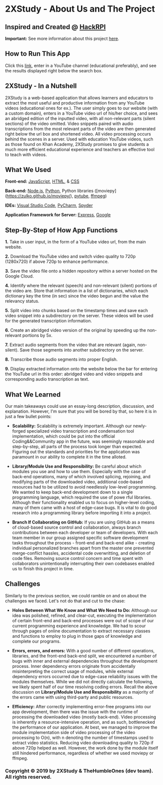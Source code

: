 # 2XStudy - About Us and The Project

## Inspired and Created @ [HackRPI](http://www.hackrpi.com/) 

**Important:** See more information about this project [here](https://devpost.com/software/2xstudy-yhl6w0). 

## How to Run This App
Click this [link](https://x-study-257820.appspot.com/), enter in a YouTube channel (educational preferably), and see the results displayed right below the search box. 

## 2XStudy - In a Nutshell
2XStudy is a web-based application that allows learners and educators to extract the most useful and productive information from any YouTube videos (educational ones for ex.). The user simply goes to our website (with a custom domain), enters in a YouTube video url of his/her choice, and sees an abridged edition of the inputted video, with all non-relevant parts (silent sections) of the video omitted. Video snippets paired with audio transcriptions from the most relevant parts of the video are then generated right below the url box and shortened video. All video processing occurs behind the scenes in a server. Used with education YouTube videos, such as those found on Khan Academy, 2XStudy promises to give students a much more efficient educational experience and teachers an effective tool to teach with videos.

## What We Used
**Front-end:** [JavaScript](https://www.javascript.com/), [HTML](https://developer.mozilla.org/en-US/docs/Web/HTML), & [CSS](https://developer.mozilla.org/en-US/docs/Web/CSS) 

**Back-end:** [Node.js](https://nodejs.org/en/), [Python](https://www.python.org/), Python libraries ([moviepy] (https://zulko.github.io/moviepy/), [pytube](https://github.com/nficano/pytube), [ffmpeg](https://pypi.org/project/ffmpeg-python/))

**IDEs:** [Visual Studio Code](https://code.visualstudio.com/), [PyCharm](https://www.jetbrains.com/pycharm/), [Spyder](https://www.spyder-ide.org/)

**Application Framework for Server:** [Express](https://expressjs.com/), [Google](https://cloud.google.com/)

## Step-By-Step of How App Functions
**1.** Take in user input, in the form of a YouTube video url, from the main website.

**2.** Download the YouTube video and switch video quality to 720p (1280x720) if above 720p to enhance performance.

**3.** Save the video file onto a hidden repository within a server hosted on the Google Cloud. 

**4.** Identify where the relevant (speech) and non-relevant (silent) portions of the video are. Store that information in a list of dictionaries, which each dictionary key the time (in sec) since the video begun and the value the relevancy status.

**5.** Split video into chunks based on the timestamp times and save each video snippet into a subdirectory on the server. These videos will be used for the generated transcription information.

**6.** Create an abridged video version of the original by speeding up the non-relevant portions by 5x.

**7.** Extract audio segments from the video that are relevant (again, non-silent). Save those segments into another subdirectory on the server.

**8.** Transcribe those audio segments into proper English. 

**9.** Display extracted information onto the website below the bar for entering the YouTube url in this order: abridged video and video snippets and corresponding audio transcription as text.

## What We Learned
Our main takeaways could use an essay-long description, discussion, and explanation. However, I'm sure that you will be bored by that, so here it is in just a few bullet points:

* **Scalability:** Scalability is extremely important. Although our newly-forged specialized video transcription and condensation tool implementation, which could be put into the official Coding&&Community app in the future, was seemingly reasonable and step-by-step, all parts of the process took longer than expected. Figuring out the standards and priorities for the application was paramount in our ability to complete it in the time alloted.

* **Library/Module Use and Responsibility:** Be careful about which modules you use and how to use them. Especially with the case of back-end operations, many of which involved splicing, rejoining, and modifying parts of the downloaded video, additional code-based resources had to be utilized to avoid needlessly low-level programming. We wanted to keep back-end development down to a single programming language, which required the use of powe rful libraries. Although their functionality enabled us to focus on higher-level coding, many of them came with a host of edge-case bugs. It is vital to do good research into a programming library before importing it into a project.

* **Branch If Collaborating on GitHub:** If you are using GitHub as a means of cloud-based source control and collaboration, always branch contributions between each developer or team of developers. With each team member in our group assigned specific software development tasks throughout the process - front-end and back-end alike - creating individual personalized branches apart from the master one prevented merge-conflict hassles, accidental code overwritting, and deletion of code files. Removing source control concern and time spent with collaborators unintentionally interrupting their own codebases enabled us to finish this project in time. 

## Challenges
Similarly to the previous section, we could ramble on and on about the challenges we faced. Let's not do that and cut to the chase:

* **Holes Between What We Know and What We Need to Do:** Although our idea was polished, refined, and clear-cut, executing the implementation of certain front-end and back-end processes were out of scope of our current programming experience and knowledge. We had to scour through pages of online documentation to extract necessary classes and functions to employ to plug in those gaps of knowledge and complete our programs.

* **Errors, errors, and errors:** With a good number of different operations, libraries, and the front-end back-end split, we encountered a number of bugs with inner and external dependencies throughout the development process. Inner dependency errors originate from accidentally misinterpreting the correct usage of modules, while external dependency errors occurred due to edge-case reliability issues with the modules themselves. While we did not directly calculate the following, we likely spent half of our time resolving coding errors. Recall the above discussion on **Library/Module Use and Responsibility** as a majority of the errors came with using third-party and public resources.

* **Efficiency:** After correctly implementing error-free programs into our app development, then there was the issue with the runtime of processing the downloaded video (mostly back-end). Video processing is inherently a resource-intensive operation, and as such, bottlenecked the performance of our application. At best, we managed to improve the module implementation side of video processing of the video processing to O(n), with n denoting the number of timestamps used to extract video statistics. Reducing video downloading quality to 720p if above 720p helped as well. However, the work done by the module itself still hindered performance, regardless of whether we used moviepy or ffmpeg.

### Copyright © 2019 by 2XStudy & TheHumbleOnes (dev team). All rights reserved. 
